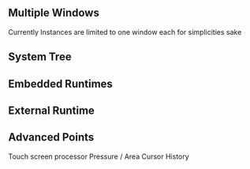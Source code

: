 ## Multiple Windows
Currently Instances are limited to one window each for simplicities sake
## System Tree
## Embedded Runtimes
## External Runtime
## Advanced Points
Touch screen processor
Pressure / Area
Cursor History

